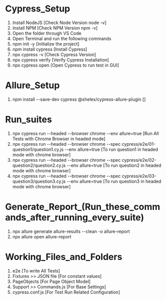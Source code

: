 # Cypress_Setup

1. Install NodeJS [Check Node Version node -v]
2. Install NPM [Check NPM Version npm -v]
3. Open the folder through VS Code
4. Open Terminal and run the following commands
5. npm init -y [Initialize the project]
6. npm install cypress [Install Cypress]
7. npx  cypress -v [Check Cypress Version]
8. npx cypress verify [Verify Cypress Installation]
9. npx cypress open [Open Cypress to run test in GUI]

# Allure_Setup
1. npm install --save-dev cypress @shelex/cypress-allure-plugin []

# Run_suites
1. npx cypress run --headed --browser chrome --env allure=true [Run All Tests with Chrome Browser in headed mode]
2. npx cypress run --headed --browser chrome --spec cypress/e2e/01-question1/question1.cy.js --env allure=true  [To run question1 in headed mode with chrome browser]
3. npx cypress run --headed --browser chrome --spec cypress/e2e/02-question2/question2.cy.js --env allure=true  [To run question2 in headed mode with chrome browser]
4. npx cypress run --headed --browser chrome --spec cypress/e2e/03-question3/question3.cy.js --env allure=true  [To run question3 in headed mode with chrome browser]

# Generate_Report_(Run_these_commands_after_running_every_suite)
1. npx allure generate allure-results --clean -o allure-report
2. npx allure open allure-report



# Working_Files_and_Folders
1. e2e [To write All Tests]
2. Fixtures >> JSON file [For constant values]
3. PageObjects [For Page Object Model]
4. Support >> Commands.js [For Base Settings]
5. cypress.conf.js [For Test Run Related Configuration]